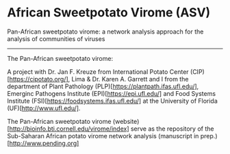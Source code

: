 # African Sweetpotato Virome (ASV)

Pan-African sweetpotato virome: a network analysis approach for the analysis of communities of viruses

------------------------------------------------------------------------------------------------------

The Pan-African sweetpotato virome:

A project with Dr. Jan F. Kreuze from International Potato Center (CIP)[https://cipotato.org/], Lima & Dr. Karen A. Garrett and I from the department of Plant Pathology (PLP)[https://plantpath.ifas.ufl.edu/], Emerginc Pathogens Institute (EPI)[https://epi.ufl.edu/] and Food Systems Institute (FSI)[https://foodsystems.ifas.ufl.edu/] at the University of Florida (UF)[http://www.ufl.edu/].

The Pan-African sweetpotato virome (website)[http://bioinfo.bti.cornell.edu/virome/index] serve as the repository of the Sub-Saharan African potato virome network analysis (manuscript in prep.)[http://www.pending.org]

